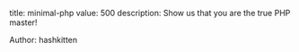 title: minimal-php
value: 500
description: Show us that you are the true PHP master!

Author: hashkitten

